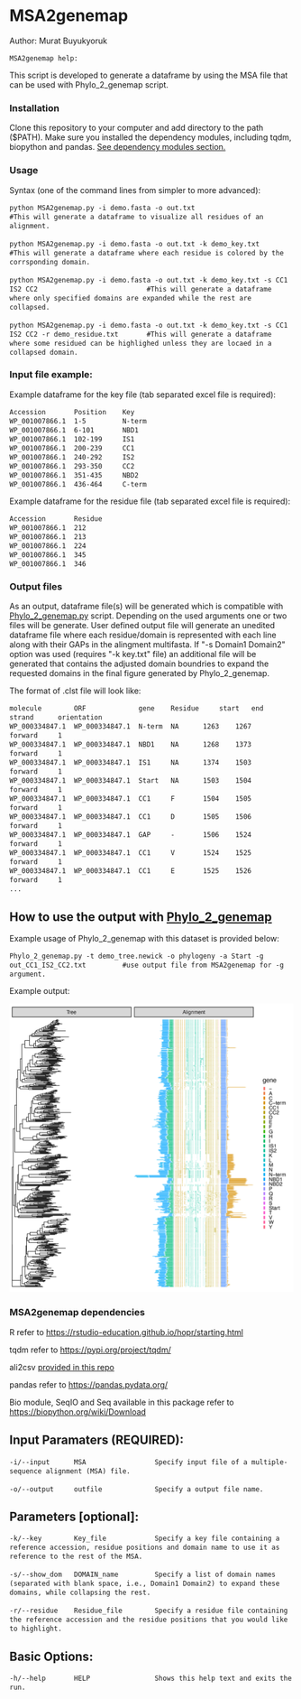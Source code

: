 # MSA2genemap

Author: Murat Buyukyoruk

    MSA2genemap help:

This script is developed to generate a dataframe by using the MSA file that can be used with Phylo_2_genemap script. 

### Installation

Clone this repository to your computer and add directory to the path ($PATH). Make sure you installed the dependency modules, including tqdm, biopython and pandas. [See dependency modules section.](#MSA2genemap-dependencies)

### Usage

Syntax (one of the command lines from simpler to more advanced):

    python MSA2genemap.py -i demo.fasta -o out.txt                                                          #This will generate a dataframe to visualize all residues of an alignment.
    
    python MSA2genemap.py -i demo.fasta -o out.txt -k demo_key.txt                                          #This will generate a dataframe where each residue is colored by the corrsponding domain.
    
    python MSA2genemap.py -i demo.fasta -o out.txt -k demo_key.txt -s CC1 IS2 CC2                           #This will generate a dataframe where only specified domains are expanded while the rest are collapsed.
    
    python MSA2genemap.py -i demo.fasta -o out.txt -k demo_key.txt -s CC1 IS2 CC2 -r demo_residue.txt       #This will generate a dataframe where some residued can be highlighed unless they are locaed in a collapsed domain.
        
### Input file example:

Example dataframe for the key file (tab separated excel file is required):

    Accession       Position    Key
    WP_001007866.1	1-5         N-term
    WP_001007866.1	6-101	    NBD1
    WP_001007866.1	102-199	    IS1
    WP_001007866.1	200-239	    CC1
    WP_001007866.1	240-292	    IS2
    WP_001007866.1	293-350	    CC2
    WP_001007866.1	351-435	    NBD2
    WP_001007866.1	436-464	    C-term

Example dataframe for the residue file (tab separated excel file is required):

    Accession       Residue
    WP_001007866.1	212
    WP_001007866.1	213
    WP_001007866.1	224
    WP_001007866.1	345
    WP_001007866.1	346

### Output files

As an output, dataframe file(s) will be generated which is compatible with [Phylo_2_genemap.py](https://github.com/mbuyukyoruk/Phylo_2_genemap) script. Depending on the used arguments one or two files will be generate.
User defined output file will generate an unedited dataframe file where each residue/domain is represented with each line along with their GAPs in the alingment multifasta. If "-s Domain1 Domain2" option was used (requires "-k key.txt" file) an additional file will be generated that contains the adjusted domain boundries to expand the requested domains in the final figure generated by Phylo_2_genemap.

The format of .clst file will look like:

    molecule        ORF             gene	Residue     start	end     strand	    orientation
    WP_000334847.1	WP_000334847.1	N-term	NA	    1263	1267	forward	    1
    WP_000334847.1	WP_000334847.1	NBD1	NA	    1268	1373	forward	    1
    WP_000334847.1	WP_000334847.1	IS1     NA	    1374	1503	forward	    1
    WP_000334847.1	WP_000334847.1	Start	NA	    1503	1504	forward	    1
    WP_000334847.1	WP_000334847.1	CC1     F	    1504	1505	forward	    1
    WP_000334847.1	WP_000334847.1	CC1     D	    1505	1506	forward	    1
    WP_000334847.1	WP_000334847.1	GAP     -	    1506	1524	forward	    1
    WP_000334847.1	WP_000334847.1	CC1     V	    1524	1525	forward	    1
    WP_000334847.1	WP_000334847.1	CC1     E	    1525	1526	forward	    1
    ...

## How to use the output with [Phylo_2_genemap](https://github.com/mbuyukyoruk/Phylo_2_genemap)

Example usage of Phylo_2_genemap with this dataset is provided below:

    Phylo_2_genemap.py -t demo_tree.newick -o phylogeny -a Start -g out_CC1_IS2_CC2.txt         #use output file from MSA2genemap for -g argument.

Example output:

![example_out.png](example_out.png)

### MSA2genemap dependencies

R                                                       refer to https://rstudio-education.github.io/hopr/starting.html

tqdm                                                    refer to https://pypi.org/project/tqdm/

ali2csv                                                 [provided in this repo](ali2csv.py)                              

pandas                                                  refer to https://pandas.pydata.org/

Bio module, SeqIO and Seq available in this package     refer to https://biopython.org/wiki/Download


Input Paramaters (REQUIRED):
----------------------------
	-i/--input      MSA                 Specify input file of a multiple-sequence alignment (MSA) file.

	-o/--output     outfile             Specify a output file name.

Parameters [optional]:
----------------------

	-k/--key        Key_file            Specify a key file containing a reference accession, residue positions and domain name to use it as reference to the rest of the MSA.

	-s/--show_dom   DOMAIN_name         Specify a list of domain names (separated with blank space, i.e., Domain1 Domain2) to expand these domains, while collapsing the rest.

	-r/--residue    Residue_file        Specify a residue file containing the reference accession and the residue positions that you would like to highlight.

Basic Options:
--------------
	-h/--help       HELP                Shows this help text and exits the run.
